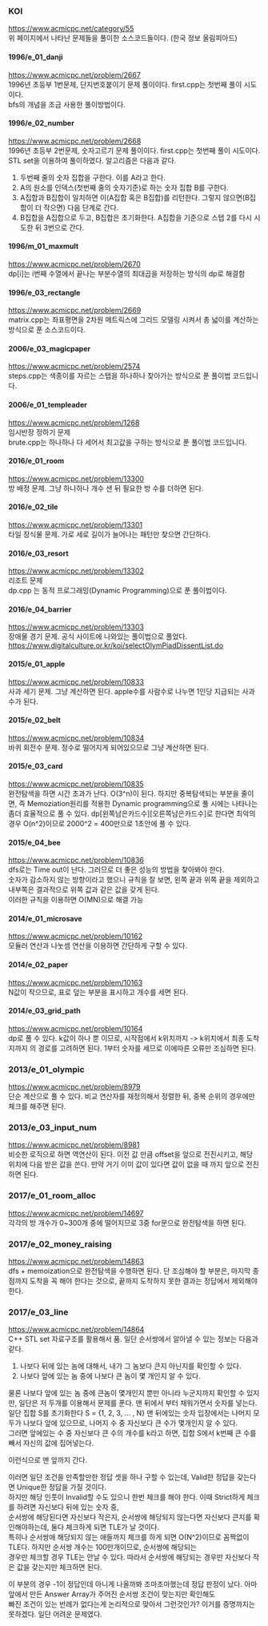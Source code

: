 ### KOI
https://www.acmicpc.net/category/55    
위 페이지에서 나타난 문제들을 풀이한 소스코드들이다.
(한국 정보 올림피아드)

#### 1996/e_01_danji
https://www.acmicpc.net/problem/2667    
1996년 초등부 1번문제, 단지번호붙이기 문제 풀이이다.
first.cpp는 첫번째 풀이 시도이다.    
bfs의 개념을 조금 사용한 풀이방법이다.

#### 1996/e_02_number
https://www.acmicpc.net/problem/2668    
1996년 초등부 2번문제, 숫자고르기 문제 풀이이다.
first.cpp는 첫번째 풀이 시도이다. STL set을 이용하여 풀이하였다.
알고리즘은 다음과 같다.
1. 두번째 줄의 숫자 집합을 구한다. 이를 A라고 한다.
2. A의 원소를 인덱스(첫번째 줄의 숫자기준)로 하는 숫자 집합 B를 구한다.
3. A집합과 B집합이 일치하면 이(A집합 혹은 B집합)를 리턴한다. 그렇지 않으면(B집합이 더 작으면) 다음 단계로 간다.
4. B집합을 A집합으로 두고, B집합은 초기화한다. A집합을 기준으로 스텝 2를 다시 시도한 뒤 3번으로 간다.

#### 1996/m_01_maxmult
https://www.acmicpc.net/problem/2670    
dp[i]는 i번째 수열에서 끝나는 부분수열의 최대곱을 저장하는 방식의 dp로 해결함


#### 1996/e_03_rectangle
https://www.acmicpc.net/problem/2669    
matrix.cpp는 좌표평면을 2차원 메트릭스에 그리드 모델링 시켜서 총 넓이를 계산하는 방식으로 푼 소스코드이다.

#### 2006/e_03_magicpaper
https://www.acmicpc.net/problem/2574    
steps.cpp는 색종이를 자르는 스탭을 하나하나 찾아가는 방식으로 푼 풀이법 코드입니다.

#### 2006/e_01_templeader
https://www.acmicpc.net/problem/1268    
임시반장 정하기 문제    
brute.cpp는 하나하나 다 세어서 최고값을 구하는 방식으로 푼 풀이법 코드입니다.

#### 2016/e_01_room
https://www.acmicpc.net/problem/13300    
방 배정 문제. 그냥 하나하나 개수 샌 뒤 필요한 방 수를 더하면 된다.

#### 2016/e_02_tile
https://www.acmicpc.net/problem/13301    
타일 장식물 문제. 가로 세로 길이가 늘어나는 패턴만 찾으면 간단하다.

#### 2016/e_03_resort
https://www.acmicpc.net/problem/13302    
리조트 문제    
dp.cpp 는 동적 프로그래밍(Dynamic Programming)으로 푼 풀이법이다.

#### 2016/e_04_barrier
https://www.acmicpc.net/problem/13303    
장애물 경기 문제. 공식 사이트에 나와있는 풀이법으로 풀었다.    
https://www.digitalculture.or.kr/koi/selectOlymPiadDissentList.do    

#### 2015/e_01_apple
https://www.acmicpc.net/problem/10833    
사과 세기 문제. 그냥 계산하면 된다. apple수를 사람수로 나누면 1인당 지급되는 사과수가 된다.

#### 2015/e_02_belt
https://www.acmicpc.net/problem/10834    
바퀴 회전수 문제. 정수로 떨어지게 되어있으므로 그냥 계산하면 된다.

#### 2015/e_03_card
https://www.acmicpc.net/problem/10835    
완전탐색을 하면 시간 초과가 난다. O(3^n)이 된다. 하지만 중복탐색되는 부분을 줄이면, 즉 Memoziation원리를 적용한 Dynamic programming으로 풀 시에는 나타나는 좀더 효율적으로 풀 수 있다. dp\[왼쪽남은카드수\]\[오른쪽남은카드수\]로 한다면 최악의경우 O(n^2)이므로 2000^2 = 400만으로 1초안에 풀 수 있다.

#### 2015/e_04_bee
https://www.acmicpc.net/problem/10836    
dfs로는 Time out이 난다. 그러므로 더 좋은 성능의 방법을 찾아봐야 한다.    
숫자가 감소하지 않는 방향이라고 했으니 규칙을 잘 보면, 왼쪽 끝과 위쪽 끝을 제외하고 내부쪽은 결과적으로 위쪽 값과 같은 값을 갖게 된다.    
이러한 규칙을 이용하면 O(MN)으로 해결 가능

#### 2014/e_01_microsave
https://www.acmicpc.net/problem/10162    
모듈러 연산과 나눗셈 연산을 이용하면 간단하게 구할 수 있다.

#### 2014/e_02_paper
https://www.acmicpc.net/problem/10163    
N값이 작으므로, 표로 덮는 부분을 표시하고 개수를 세면 된다.

#### 2014/e_03_grid_path
https://www.acmicpc.net/problem/10164    
dp로 풀 수 있다. k값이 하나 뿐 이므로, 시작점에서 k위치까지 -> k위치에서 최종 도착지까지 의 경로를 고려하면 된다. 1부터 숫자를 세므로 이에따른 오류만 조심하면 된다.

### 2013/e_01_olympic
https://www.acmicpc.net/problem/8979    
단순 계산으로 풀 수 있다. 비교 연산자를 재정의해서 정렬한 뒤, 중복 순위의 경우에만 체크를 해주면 된다.

### 2013/e_03_input_num
https://www.acmicpc.net/problem/8981    
비슷한 로직으로 하면 역연산이 된다. 이전 값 만큼 offset을 앞으로 전진시키고, 해당 위치에 다음 받은 값을 쓴다. 만약 거기 이미 값이 있다면 값이 없을 때 까지 앞으로 전진하면 된다.

### 2017/e_01_room_alloc
https://www.acmicpc.net/problem/14697    
각각의 방 개수가 0~300개 중에 떨어지므로 3중 for문으로 완전탐색을 하면 된다.

### 2017/e_02_money_raising
https://www.acmicpc.net/problem/14863    
dfs + memoization으로 완전탐색을 수행하면 된다. 단 조심해야 할 부분은, 마지막 종점까지 도착을 꼭 해야 한다는 것으로, 끝까지 도착하지 못한 결과는 정답에서 제외해야 한다.

### 2017/e_03_line
https://www.acmicpc.net/problem/14864    
C++ STL set 자료구조를 활용해서 품. 일단 순서쌍에서 알아낼 수 있는 정보는 다음과 같다.    
1. 나보다 뒤에 있는 놈에 대해서, 내가 그 놈보다 큰지 아닌지를 확인할 수 있다.
2. 나보다 앞에 있는 놈 중에 나보다 큰 놈이 몇 개인지 알 수 있다.    


물론 나보다 앞에 있는 놈 중에 큰놈이 몇개인지 뿐만 아니라 누군지까지 확인할 수 있지만, 일단은 저 두개를 이용해서 문제를 푼다.
맨 뒤에서 부터 채워가면서 숫자를 넣는다.
일단 집합 S를 초기화한다 S = {1, 2, 3, ... , N}
맨 뒤에있는 숫자 입장에서는 나머지 모두가 나보다 앞에 있으므로, 나머지 수 중 자신보다 큰 수가 몇개인지 알 수 있다.    
그러면 앞에있는 수 중 자신보다 큰 수의 개수를 k라고 하면, 집합 S에서 k번째 큰 수를 빼서 자신의 값에 집어넣는다.    

이런식으로 맨 앞까지 간다.    

이러면 일단 조건을 만족할만한 정답 셋을 하나 구할 수 있는데, Valid한 정답을 갖는다면 Unique한 정답을 가질 것이다.    
하지만 해당 인풋이 Invalid할 수도 있으니 한번 체크를 해야 한다. 이때 Strict하게 체크를 하려면 자신보다 뒤에 있는 숫자 중,    
순서쌍에 해당된다면 자신보다 작은지, 순서쌍에 해당되지 않는다면 자신보다 큰지를 확인해야하는데, 둘다 체크하게 되면 TLE가 날 것이다.    
특히나 순서쌍애 해당되지 않는 애들까지 체크를 하게 되면 O(N^2)이므로 꼼짝없이 TLE다. 하지만 순서쌍 개수는 100만개이므로, 순서쌍에 해당되는    
경우만 체크할 경우 TLE는 안날 수 있다. 따라서 순서쌍에 해당되는 경우만 자신보다 작은 값을 갖는지만 체크하면 된다.

이 부분의 경우 -1이 정답인데 아니게 나올까봐 조마조마했는데 정답 판정이 났다. 아마 앞에서 만든 Answer Array가 주어진 순서쌍 조건이 맞는지만 확인해도    
빠진 조건이 있는 반례가 없다는게 논리적으로 맞아서 그런것인가? 이거를 증명까지는 못하겠다. 일단 어려운 문제였다.